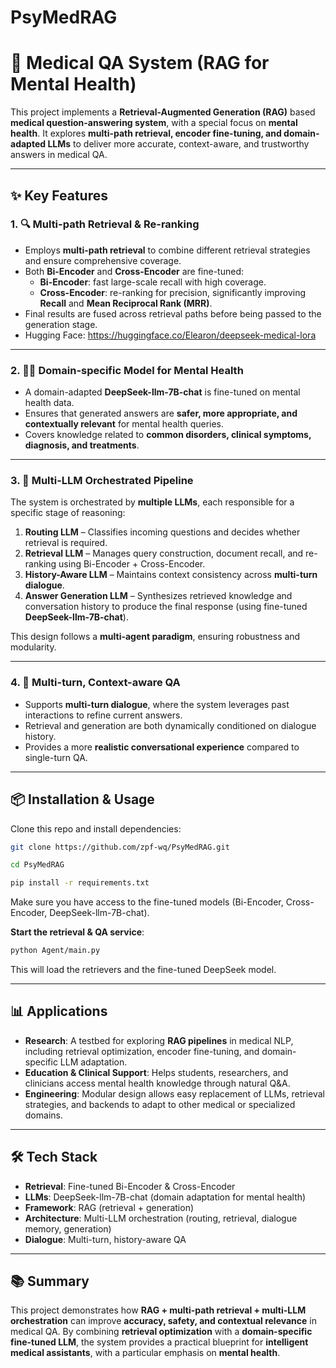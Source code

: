 # PsyMedRAG

# 🧠 Medical QA System (RAG for Mental Health)

This project implements a **Retrieval-Augmented Generation (RAG)** based **medical question-answering system**, with a special focus on **mental health**.
 It explores **multi-path retrieval, encoder fine-tuning, and domain-adapted LLMs** to deliver more accurate, context-aware, and trustworthy answers in medical QA.

------

## ✨ Key Features

### 1. 🔍 Multi-path Retrieval & Re-ranking

- Employs **multi-path retrieval** to combine different retrieval strategies and ensure comprehensive coverage.
- Both **Bi-Encoder** and **Cross-Encoder** are fine-tuned:
  - **Bi-Encoder**: fast large-scale recall with high coverage.
  - **Cross-Encoder**: re-ranking for precision, significantly improving **Recall** and **Mean Reciprocal Rank (MRR)**.
- Final results are fused across retrieval paths before being passed to the generation stage.
- Hugging Face: https://huggingface.co/Elearon/deepseek-medical-lora

------

### 2. 🧑‍⚕️ Domain-specific Model for Mental Health

- A domain-adapted **DeepSeek-llm-7B-chat** is fine-tuned on mental health data.
- Ensures that generated answers are **safer, more appropriate, and contextually relevant** for mental health queries.
- Covers knowledge related to **common disorders, clinical symptoms, diagnosis, and treatments**.

------

### 3. 🧠 Multi-LLM Orchestrated Pipeline

The system is orchestrated by **multiple LLMs**, each responsible for a specific stage of reasoning:

1. **Routing LLM** – Classifies incoming questions and decides whether retrieval is required.
2. **Retrieval LLM** – Manages query construction, document recall, and re-ranking using Bi-Encoder + Cross-Encoder.
3. **History-Aware LLM** – Maintains context consistency across **multi-turn dialogue**.
4. **Answer Generation LLM** – Synthesizes retrieved knowledge and conversation history to produce the final response (using fine-tuned **DeepSeek-llm-7B-chat**).

This design follows a **multi-agent paradigm**, ensuring robustness and modularity.

------

### 4. 🔄 Multi-turn, Context-aware QA

- Supports **multi-turn dialogue**, where the system leverages past interactions to refine current answers.
- Retrieval and generation are both dynamically conditioned on dialogue history.
- Provides a more **realistic conversational experience** compared to single-turn QA.

------

## 📦 Installation & Usage

Clone this repo and install dependencies:

```bash
git clone https://github.com/zpf-wq/PsyMedRAG.git
```

````bash
cd PsyMedRAG
````

````bash
pip install -r requirements.txt
````

Make sure you have access to the fine-tuned models (Bi-Encoder, Cross-Encoder, DeepSeek-llm-7B-chat).

**Start the retrieval & QA service**:

```bash
python Agent/main.py
```

This will load the retrievers and the fine-tuned DeepSeek model.

------

## 📊 Applications

- **Research**: A testbed for exploring **RAG pipelines** in medical NLP, including retrieval optimization, encoder fine-tuning, and domain-specific LLM adaptation.
- **Education & Clinical Support**: Helps students, researchers, and clinicians access mental health knowledge through natural Q&A.
- **Engineering**: Modular design allows easy replacement of LLMs, retrieval strategies, and backends to adapt to other medical or specialized domains.

------

## 🛠️ Tech Stack

- **Retrieval**: Fine-tuned Bi-Encoder & Cross-Encoder
- **LLMs**: DeepSeek-llm-7B-chat (domain adaptation for mental health)
- **Framework**: RAG (retrieval + generation)
- **Architecture**: Multi-LLM orchestration (routing, retrieval, dialogue memory, generation)
- **Dialogue**: Multi-turn, history-aware QA

------

## 📚 Summary

This project demonstrates how **RAG + multi-path retrieval + multi-LLM orchestration** can improve **accuracy, safety, and contextual relevance** in medical QA.
 By combining **retrieval optimization** with a **domain-specific fine-tuned LLM**, the system provides a practical blueprint for **intelligent medical assistants**, with a particular emphasis on **mental health**.
